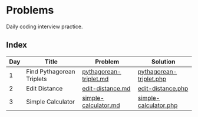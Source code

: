 # Problems
Daily coding interview practice.

## Index

| Day | Title | Problem | Solution |
|--|--|--|--|
|1| Find Pythagorean Triplets | [pythagorean-triplet.md](/problems/pythagorean-triplet.md "pythagorean-triplet.md") | [pythagorean-triplet.php](/solutions/pythagorean-triplet.php "pythagorean-triplet.php") |
|2| Edit Distance | [edit-distance.md](/problems/edit-distance.md "edit-distance.md") | [edit-distance.php](/solutions/edit-distance.php "edit-distance.md.php") |
|3| Simple Calculator | [simple-calculator.md](/problems/simple-calculator.md "simple-calculator.md") | [simple-calculator.php](/solutions/simple-calculator.php "edit-distance.md.php") |
